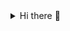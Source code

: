 <details>
  <summary>Hi there 👋 </summary>
  <p>
  yes, even hidden code blocks!
  ```python
  print("hello world!")
  ```
  </p>
<!--
**gofullthrottle/gofullthrottle** is a ✨ _special_ ✨ repository because its `README.md` (this file) appears on your GitHub profile.

Here are some ideas to get you started:

- 🔭 I’m currently working on ...
- 🌱 I’m currently learning ...
- 👯 I’m looking to collaborate on ...
- 🤔 I’m looking for help with ...
- 💬 Ask me about ...
- 📫 How to reach me: ...
- 😄 Pronouns: ...
- ⚡ Fun fact: ...
-->
</details>

